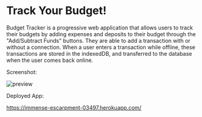 # Track Your Budget!

Budget Tracker is a progressive web application that allows users to track their budgets by adding expenses and deposits to their budget through the "Add/Subtract Funds" buttons. They are able to add a transaction with or without a connection. When a user enters a transaction while offline, these transactions are stored in the indexedDB, and transferred to the database when the user comes back online.

Screenshot:

![preview](https://user-images.githubusercontent.com/80538653/132772438-e0be7d7d-9188-4ac7-9da4-876a643d7a02.jpg)


Deployed App: 

https://immense-escarpment-03497.herokuapp.com/


